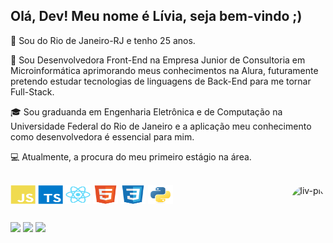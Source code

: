 ## Olá, Dev! Meu nome é Lívia, seja bem-vindo ;)

📍 Sou do Rio de Janeiro-RJ e tenho 25 anos. 

🚀 Sou Desenvolvedora Front-End na Empresa Junior de Consultoria em Microinformática aprimorando meus conhecimentos na Alura, futuramente pretendo estudar tecnologias de linguagens de Back-End para me tornar Full-Stack. 

🎓 Sou graduanda em Engenharia Eletrônica e de Computação na Universidade Federal do Rio de Janeiro e a aplicação meu conhecimento como desenvolvedora é essencial para mim. 

💻 Atualmente, a procura do meu primeiro estágio na área.

<div style="display: inline_block"><br>
  <img align="center" alt="liv-Js" height="30" width="40" src="https://raw.githubusercontent.com/devicons/devicon/master/icons/javascript/javascript-plain.svg">
  <img align="center" alt="liv-Ts" height="30" width="40" src="https://raw.githubusercontent.com/devicons/devicon/master/icons/typescript/typescript-plain.svg">
  <img align="center" alt="liv-React" height="30" width="40" src="https://raw.githubusercontent.com/devicons/devicon/master/icons/react/react-original.svg">
  <img align="center" alt="liv-HTML" height="30" width="40" src="https://raw.githubusercontent.com/devicons/devicon/master/icons/html5/html5-original.svg">
  <img align="center" alt="liv-CSS" height="30" width="40" src="https://raw.githubusercontent.com/devicons/devicon/master/icons/css3/css3-original.svg">
  <img align="center" alt="liv-Python" height="30" width="40" src="https://raw.githubusercontent.com/devicons/devicon/master/icons/python/python-original.svg">
  <img align="right" alt="liv-pic" height="150" style="border-radius:50px;" src="https://www.flickr.com/photos/198091560@N02/52811142369/in/dateposted-public/">
</div>
  
  ##
 
<div> 
  <a href="https://t.me/Livmchd" target="_blank"><img src="https://img.shields.io/badge/YouTube-FF0000?style=for-the-badge&logo=youtube&logoColor=white" target="_blank"></a>
  <a href = "mailto:liviamcampos98@gmail.com"><img src="https://img.shields.io/badge/-Gmail-%23333?style=for-the-badge&logo=gmail&logoColor=white" target="_blank"></a>
  <a href="https://www.linkedin.com/in/livmachado/" target="_blank"><img src="https://img.shields.io/badge/-LinkedIn-%230077B5?style=for-the-badge&logo=linkedin&logoColor=white" target="_blank"></a> 
  
</div>
